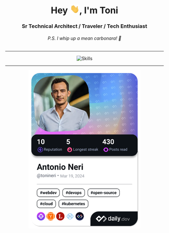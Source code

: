 <h1 align="center">Hey <img src="./hey.gif" width="30px">, I'm Toni</h1>
<h3 align="center">Sr Technical Architect / Traveler / Tech Enthusiast</h3>
<h6 align="center">P.S. I whip up a mean carbonara! 🍝</h6>

---

<div align="center">

  ![Skills](https://skillicons.dev/icons?i=azure,aws,gcp,openshift,kubernetes,docker,bash,vscode,sublime,terraform,linux,redhat,ubuntu,windows&theme=dark)

---

  <a href="https://app.daily.dev/tonineri">
    <img src="./devcard.png" width="356" alt="Antonio Neri's Dev Card"/>
  </a>
</div>
